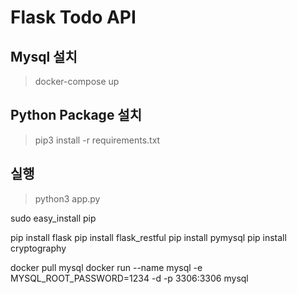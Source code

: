 # Flask Todo API

## Mysql 설치
> docker-compose up

## Python Package 설치
> pip3 install -r requirements.txt

## 실행
> python3 app.py


sudo easy_install pip

pip install flask
pip install flask_restful
pip install pymysql
pip install cryptography

docker pull mysql
docker run --name mysql -e MYSQL_ROOT_PASSWORD=1234 -d -p 3306:3306 mysql
